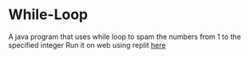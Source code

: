 # While-Loop

A java program that uses while loop to spam the numbers from 1 to the specified integer
Run it on web using replit [here](https://replit.com/@configgg4221/While-Loop)
